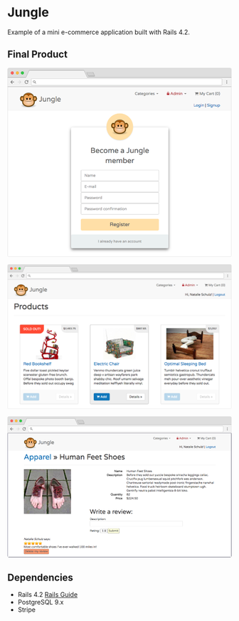 # Jungle

Example of a mini e-commerce application built with Rails 4.2.

## Final Product 

!["Registration"](https://github.com/Nschulz88/jungle-rails/blob/6c2e68c5b2f2b5678a95f3068776ece94fb73c77/app/assets/images/screenshot_registration.png)

!["Homepage"](https://github.com/Nschulz88/jungle-rails/blob/6c2e68c5b2f2b5678a95f3068776ece94fb73c77/app/assets/images/screenshot_home.png)

!["Product page"](https://github.com/Nschulz88/jungle-rails/blob/6c2e68c5b2f2b5678a95f3068776ece94fb73c77/app/assets/images/screenshot_product.png)



## Dependencies

* Rails 4.2 [Rails Guide](http://guides.rubyonrails.org/v4.2/)
* PostgreSQL 9.x
* Stripe
